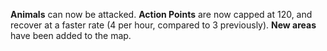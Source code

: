 <b>Animals</b> can now be attacked. <b>Action Points</b> are now capped at 120, and recover at a faster rate (4 per hour, compared to 3 previously). <b>New areas</b> have been added to the map.
